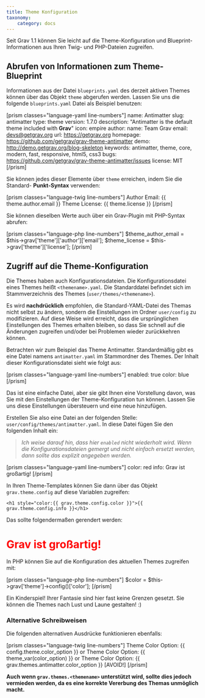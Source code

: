 ```yaml
---
title: Theme Konfiguration
taxonomy:
    category: docs
---
```


Seit Grav 1.1 können Sie leicht auf die Theme-Konfiguration und Blueprint-Informationen aus Ihren Twig- und PHP-Dateien zugreifen.

## Abrufen von Informationen zum Theme-Blueprint

Informationen aus der Datei `blueprints.yaml` des derzeit aktiven Themes können über das Objekt `theme` abgerufen werden. Lassen Sie uns die folgende `blueprints.yaml` Datei als Beispiel benutzen:

[prism classes="language-yaml line-numbers"]
name: Antimatter
slug: antimatter
type: theme
version: 1.7.0
description: "Antimatter is the default theme included with **Grav**"
icon: empire
author:
  name: Team Grav
  email: devs@getgrav.org
  url: https://getgrav.org
homepage: https://github.com/getgrav/grav-theme-antimatter
demo: http://demo.getgrav.org/blog-skeleton
keywords: antimatter, theme, core, modern, fast, responsive, html5, css3
bugs: https://github.com/getgrav/grav-theme-antimatter/issues
license: MIT
[/prism]

Sie können jedes dieser Elemente über `theme` erreichen, indem Sie die Standard- **Punkt-Syntax** verwenden:

[prism classes="language-twig line-numbers"]
Author Email: {{ theme.author.email }}
Theme License: {{ theme.license }}
[/prism]

Sie können dieselben Werte auch über ein Grav-Plugin mit PHP-Syntax abrufen:

[prism classes="language-php line-numbers"]
$theme_author_email = $this->grav['theme']['author']['email'];
$theme_license = $this->grav['theme']['license'];
[/prism]

## Zugriff auf die Theme-Konfiguration

Die Themes haben auch Konfigurationsdateien. Die Konfigurationsdatei eines Themes heißt `<themename>.yaml`. Die Standarddatei befindet sich im Stammverzeichnis des Themes (`user/themes/<themename>`).

Es wird **nachdrücklich** empfohlen, die Standard-YAML-Datei des Themas nicht selbst zu ändern, sondern die Einstellungen im Ordner `user/config` zu modifizieren. Auf diese Weise wird erreicht, dass die ursprünglichen Einstellungen des Themes erhalten bleiben, so dass Sie schnell auf die Änderungen zugreifen und/oder bei Problemen wieder zurückkehren können.

Betrachten wir zum Beispiel das Theme Antimatter. Standardmäßig gibt es eine Datei namens `antimatter.yaml` im Stammordner des Themes. Der Inhalt dieser Konfigurationsdatei sieht wie folgt aus:

[prism classes="language-yaml line-numbers"]
enabled: true
color: blue
[/prism]

Das ist eine einfache Datei, aber sie gibt Ihnen eine Vorstellung davon, was Sie mit den Einstellungen der Theme-Konfiguration tun können. Lassen Sie uns diese Einstellungen übersteuern und eine neue hinzufügen.

Erstellen Sie also eine Datei an der folgenden Stelle: `user/config/themes/antimatter.yaml`.  In diese Datei fügen Sie den folgenden Inhalt ein:

> *Ich weise darauf hin, dass hier `enabled` nicht wiederholt wird. Wenn die Konfigurationsdateien gemergt und nicht einfach ersetzt werden, dann sollte das explizit angegeben werden.*

[prism classes="language-yaml line-numbers"]
color: red
info: Grav ist großartig!
[/prism]

In Ihren Theme-Templates können Sie dann über das Objekt `grav.theme.config` auf diese Variablen zugreifen:

```
<h1 style="color:{{ grav.theme.config.color }}">{{ grav.theme.config.info }}</h1>
```

Das sollte folgendermaßen gerendert werden:

<h1 style="color:red">Grav ist großartig!</h1>

In PHP können Sie auf die Konfiguration des aktuellen Themes zugreifen mit:

[prism classes="language-php line-numbers"]
$color = $this->grav['theme']->config()['color'];
[/prism]

Ein Kinderspiel! Ihrer Fantasie sind hier fast keine Grenzen gesetzt.  Sie können die Themes nach Lust und Laune gestalten! :)

### Alternative Schreibweisen

Die folgenden alternativen Ausdrücke funktionieren ebenfalls:

[prism classes="language-twig line-numbers"]
Theme Color Option: {{ config.theme.color_option }}
   or
Theme Color Option: {{ theme_var(color_option) }}
   or
Theme Color Option: {{ grav.themes.antimatter.color_option }} [AVOID!]
[/prism]

**Auch wenn `grav.themes.<themename>` unterstützt wird, sollte dies jedoch vermieden werden, da es eine korrekte Vererbung des Themas unmöglich macht.**
